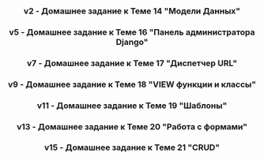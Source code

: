 <h3 align="center">v2 - Домашнее задание к Теме 14 "Модели Данных"</h3>
<h3 align="center">v5 - Домашнее задание к Теме 16 "Панель администратора Django"</h3>
<h3 align="center">v7 - Домашнее задание к Теме 17 "Диспетчер URL"</h3>
<h3 align="center">v9 - Домашнее задание к Теме 18 "VIEW функции и классы"</h3>
<h3 align="center">v11 - Домашнее задание к Теме 19 "Шаблоны"</h3>
<h3 align="center">v13 - Домашнее задание к Теме 20 "Работа с формами"</h3>
<h3 align="center">v15 - Домашнее задание к Теме 21 "CRUD" </h3>
